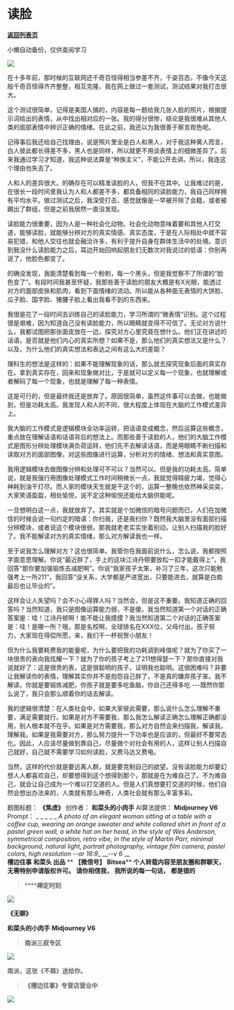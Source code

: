# 读脸

[**返回列表页**](/gzh/槽边往事)

小懒自动备份，仅供查阅学习

![](https://mmbiz.qpic.cn/mmbiz_jpg/Ia6gU9JNtkpzVftaLibZyaB1kPq5cEFXtr4Pia9mDRNqicbY4KHU5bDrfuNMnHCYsbMPKd4SwApOz0ab9Fib3PxJnw/640?wx_fmt=jpeg&from;=appmsg)

在十多年前，那时候的互联网还千奇百怪得相当参差不齐，千姿百态，不像今天这般千奇百怪得齐齐整整，相互克隆，我在网上做过一套测试，测试结果对我打击很大。

这个测试很简单，记得是美国人搞的，内容是每一题给我几张人脸的照片，根据提示词给出的表情，从中找出相对应的一张。我的得分很惨，结论是我很难从其他人类的面部表情中辨识正确的情绪。在此之前，我还以为我很善于察言观色呢。

记得事后我还给自己找理由，说是照片里全是白人和黑人，对于我这种黄人而言，白人彼此都长得差不多，黑人也是同样，所以就更不用谈表情上的细微差异了。后来我通过学习才知道，我这种说法算是“种族主义”，不能公开去讲。所以，我连这个理由也失去了。

人和人的差异很大。的确存在可以精准读脸的人，但我不在其中。让我难过的是，在很长一段时间里我认为人和人都差不多，都具备相同的读脸能力，我自己同样拥有平均水平。做过测试之后，我深受打击，感觉就像是一早被开除了会籍，或者被踢出了群组，但是之前我居然一直没发现。

读脸能力很重要，因为人是一种社会化动物。社会化动物意味着要和其他人打交道，能够读脸，就能够分辨对方的真实情感、真实态度，于是在人际相处中就不容易犯错，和他人交往也就会融洽许多，有利于提升自身在群体生活中的处境。意识到我没什么读脸能力之后，耳边开始回响起朋友们无数次对我说过的低语：你别再说了，他脸色都变了。

的确没发现，我能清楚看到每一个粉刺，每一个黑头，但是我觉察不了所谓的“脸色变了”。有段时间我甚至怀疑，我那些善于读脸的朋友大概是有X光眼，能透过对方的面部皮肤和肌肉，看到下面情绪的流动。所以能从各种面无表情的大饼脸、瓜子脸、国字脸、猪腰子脸上看出我看不到的东西来。  

我很是花了一段时间去训练自己的读脸能力，学习所谓的“微表情”识别。这个过程很是艰难，因为知道自己没有读脸能力，所以眼睛就变得不可信了。无论对方说什么，我都试图把那张面皮放在一边，探究对方心里究竟在想什么。他们正在讲述的话语，是否就是他们内心的真实所想？如果不是，那么他们的真实想法又是什么？以及，为什么他们的真实想法和表达之间有这么大的差距？  

理科生的想法是这样的：如果不能理解现象的话，那么就去探究现象后面的真实存在。拿到真实存在，回来和现象做对比，于是就可以定义每一个现象，也就理解或者解码了每一个现象，也就是理解了每一种表情。

这是可行的，但是最终我还是放弃了。原因很简单，虽然这件事可以去做，也能做到，但是功耗太高。我发现人和人的不同，很大程度上体现在大脑的工作模式差异上。

我大脑的工作模式是逻辑模块全功率运转，把话语变成概念，然后运算这些概念，重点放在理解话语和话语背后的想法上。而那些善于读脸的人，他们的大脑工作模式是图形分辨处理模块满负荷运转，他们先不去解读话语，而是用眼睛不断扫描和读取对方的面部图像，对这些图像进行运算，分析对方的情绪、想法和真实意图。

我用逻辑模块去做图像分辨和处理可不可以？当然可以。但是我的功耗太高。简单说，就是我强行用图像处理模式工作时间稍微长一点，我就觉得精疲力竭，觉得心神耗到油干灯尽。而人家的模块天生就是干这个的，运算一整晚也依然神采奕奕，大家笑语盈盈，相处愉悦，说不定这种愉悦还能给大脑供能呢。

一旦想明白这一点，我就放弃了。其实就是个加微信的暗号问题而已，人们在加微信的时候会说一句约定的暗语：你扫我，还是我扫你？既然我大脑里没有面部扫描分辨模块，或者说这个模块很弱，那我就老老实实坐着别动，让别人扫描我的脸好了。我不能解读对方的真实情绪，那么对方解读我也一样。

至于说我怎么理解对方？这也很简单。我管你在我面前说什么，怎么说，我都按照字面意思理解。你说“最近胖了，手上的这块江诗丹顿要放松一扣才能戴得上”，我回答“那你要加强锻炼去减肥啊”。你说“我家孩子太笨，补习了三年，这次只能勉强考上一所211”，我回答“没关系，大学都是严进宽出，只要能进去，就算是白痴最后也让毕业的”。

这样会让人失望吗？会不小心得罪人吗？当然会，但是这不重要。我知道正确的回答吗？当然知道，我只是图像运算能力弱，不是傻。我当然知道第一个对话的正确答案是：哇！江诗丹顿啊！能不能让我摸摸？我当然知道第二个对话的正确答案是：哇！是哪一所？哦，那是名校啊，全球排名在XXX位，父母付出，孩子努力，大家现在得偿所愿，来，我们干一杯祝贺小朋友！

但为什么我要耗费我的能量呢，为什么要把我的功耗调到峰值呢？就为了你买了一块很贵的表向我炫耀一下？就为了你的孩子考上了211想得瑟一下？那你直接对我说就好了：这是很贵的表，这是很聪明的孩子，证明我也聪明。这很困难吗？非要让我解读你的表情，理解其实你并不是抱怨自己胖了，不是真的嫌弃孩子笨。我不解读，你就是要锻炼减肥，你孩子就是要多吃鱼脑，你自己还得多吃
---既然你那么说了，我只会那么顺着你的话去解读。

我的逻辑很清楚：在人类社会中，如果大家彼此需要，那么说什么怎么理解不重要，满足需要就行。如果是对方不需要我，那么我怎么解读正确怎么理解正确都没用，别人根本就不在乎。如果是对方需要我，那么对方自然会来扫描我，解读我，理解我。如果是我需要对方，那么努力提升一下功率也是应该的，但最好不要常态化。因此，人应该尽量做到靠自己，尽量做个对社会有用的人，这样让别人扫描自己就好，自己就不需要学习如何读脸，又费马达又费电。

当然，这样的代价就是要远离人群，就是要克制自己的欲望。没有读脸能力却要幻想人人都喜欢自己，却要想得到这个想得到那个，那就是在为难自己了。不为难自己，就会让自己成为一个难以打交道的人。但是人们真想要打交道的时候，他们自然会想出办法来的，人类就有那么神奇，人类社会就有那么丰富多彩。  

  
题图标题： **《焦虑》** 创作者： **和菜头的小肉手** AI算法提供： **Midjourney V6** Prompt： _ _ _ _ _ _A
photo of an elegant woman sitting at a table with a coffee cup, wearing an
orange sweater and white collared shirt in front of a pastel green wall, a
white hat on her head, in the style of Wes Anderson, symmetrical composition,
retro vibe, in the style of Martin Parr, minimal background, natural light,
portrait photography, vintage film camera, pastel colors, high resolution --ar
16:9__ __-_-v 6_ __  
 **槽边往事** **和菜头 出品** ** **【微信号】** **Bitsea**** **个人转载内容至朋友圈和群聊天，无需特别申请版权许可。**
**请你相信我，** **我所说的每一句话，** **都是错的**

>  ******禅定时刻**

![](https://mmbiz.qpic.cn/mmbiz_jpg/Ia6gU9JNtkpzVftaLibZyaB1kPq5cEFXtcJolXHPwbMzGmU1MMU2z2jwwqM0ibsmJOc4OYW1iaomafc8AhgPRPYCw/640?wx_fmt=jpeg&from;=appmsg)

 **《无聊》**

 **和菜头的小肉手** **Midjourney V6**  

>  **南派三叔专区**

![](https://mmbiz.qpic.cn/mmbiz_jpg/Ia6gU9JNtkpzVftaLibZyaB1kPq5cEFXtvTibiaQzW5h2Khlbl26WsWVPKeaKL7qb8dANzicUicPe83j1SuvJNKg4Ug/640?wx_fmt=jpeg&from;=appmsg)

南派，这张《不屑》送给你。

  

>  **《槽边往事》专营店营业中**

  

  

![](https://mmbiz.qpic.cn/mmbiz_jpg/Ia6gU9JNtkpzVftaLibZyaB1kPq5cEFXtmzYceibiajNaGeuktKXPoArk1NOkylGsicianAJuT23lno2opz3LLzZLOQ/640?wx_fmt=jpeg&from;=appmsg)

  

